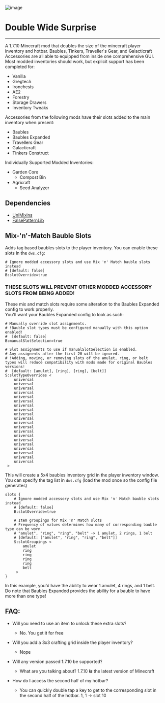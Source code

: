 

![image](https://user-images.githubusercontent.com/16054364/208403173-a0c88d33-687c-4d63-bace-51af8e79eaf9.png)
# Double Wide Surprise

----
A 1.7.10 Minecraft mod that doubles the size of the minecraft player inventory and hotbar. Baubles, Tinkers, Traveller's Gear, and Galacticraft Accessories are all able to equipped from inside one comprehensive GUI.
Most modded inventories should work, but explicit support has been completed for:
- Vanilla
- Gregtech
- Ironchests
- AE2
- Forestry
- Storage Drawers
- Inventory Tweaks
  
Accessories from the following mods have their slots added to the main inventory when present:
- Baubles 
- Baubles Expanded
- Travellers Gear
- Galacticraft
- Tinkers Construct

Individually Supported Modded Inventories:
- Garden Core
  - Compost Bin
- Agricraft
  - Seed Analyzer

## Dependencies
- [UniMixins](https://github.com/LegacyModdingMC/UniMixins)
- [FalsePatternLib](https://github.com/FalsePattern/FalsePatternLib)

## Mix-'n'-Match Bauble Slots
Adds tag based baubles slots to the player inventory.
You can enable these slots in the `dws.cfg`:
```
# Ignore modded accessory slots and use Mix 'n' Match bauble slots instead
# [default: false]
B:slotOverride=true
```
### THESE SLOTS WILL PREVENT OTHER MODDED ACCESSORY SLOTS FROM BEING ADDED!
These mix and match slots require some alteration to the Baubles Expanded config to work properly.  
You'll want your Baubles Expanded config to look as such:
```
# Manually override slot assignments.
# !Bauble slot types must be configured manually with this option enabled!
#  [default: false]
B:manualSlotSelection=true
```
```
# Slot assignments to use if manualSlotSelection is enabled.
# Any assignents after the first 20 will be ignored.
# !Adding, moving, or removing slots of the amulet, ring, or belt types will reduce compatibility with mods made for original Baubles versions!
#  [default: [amulet], [ring], [ring], [belt]]
S:slotTypeOverrides <
    universal
    universal
    universal
    universal
    universal
    universal
    universal
    universal
    universal
    universal
    universal
    universal
    universal
    universal
    universal
    universal
    universal
    universal
    universal
    universal
 >
```
This will create a 5x4 baubles inventory grid in the player inventory window.  
You can specify the tag list in `dws.cfg` (load the mod once so the config file generates)
```
slots {
    # Ignore modded accessory slots and use Mix 'n' Match bauble slots instead
    # [default: false]
    B:slotOverride=true

    # Item groupings for Mix 'n' Match slots
    # Frequency of values determines how many of corresponding bauble type can be worn
    # "amulet", "ring", "ring", "belt" -> 1 amulet, 2 rings, 1 belt
    # [default: ["amulet", "ring", "ring", "belt"]]
    S:slotGroupings <
        amulet
        ring
        ring
        ring
        ring
        belt
     >
}
```
In this example, you'd have the ability to wear 1 amulet, 4 rings, and 1 belt.  
Do note that Baubles Expanded provides the ability for a bauble to have more than one type!

## FAQ:
- Will you need to use an item to unlock these extra slots?
  - No. You get it for free
  
- Will you add a 3x3 crafting grid inside the player inventory?
  - Nope
  
- Will any version passed 1.7.10 be supported?
  - What are you talking about? 1.7.10 ***is*** the latest version of Minecraft
 
- How do I access the second half of my hotbar?
  - You can quickly double tap a key to get to the corresponding slot in the second half of the hotbar. 1, 1 -> slot 10

